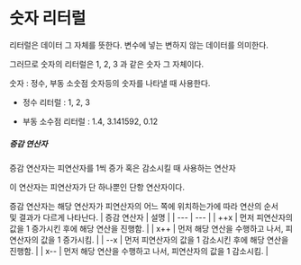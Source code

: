 
# 숫자 리터럴

리터럴은 데이터 그 자체를 뜻한다. 변수에 넣는 변하지 않는 데이터를 의미한다.

그러므로 숫자의 리터럴은 1, 2, 3 과 같은 숫자 그 자체이다.

숫자 : 정수, 부동 소숫점 숫자등의 숫자를 나타낼 때 사용한다.

- 정수 리터럴 : 1, 2, 3
  
- 부동 소수점 리터럴 : 1.4, 3.141592, 0.12
  

##### 증감 연산자

증감 연산자는 피연산자를 1씩 증가 혹은 감소시킬 때 사용하는 연산자

이 연산자는 피연산자가 단 하나뿐인 단항 연산자이다.

증감 연산자는 해당 연산자가 피연산자의 어느 쪽에 위치하는가에 따라 연산의 순서 및 결과가 다르게 나타난다.
| 증감 연산자 | 설명  |
| --- | --- |
| ++x | 먼저 피연산자의 값을 1 증가시킨 후에 해당 연산을 진행함. |
| x++ | 먼저 해당 연산을 수행하고 나서, 피연산자의 값을 1 증가시킴. |
| --x | 먼저 피연산자의 값을 1 감소시킨 후에 해당 연산을 진행함. |
| x-- | 먼저 해당 연산을 수행하고 나서, 피연산자의 값을 1 감소시킴. |
